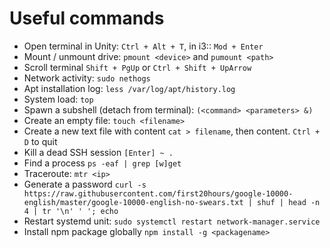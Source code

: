 Useful commands 
===============

- Open terminal in Unity: `Ctrl + Alt + T`, in i3:: `Mod + Enter`
- Mount / unmount drive: `pmount <device>` and `pumount <path>`
- Scroll terminal `Shift + PgUp` or `Ctrl + Shift + UpArrow`
- Network activity: `sudo nethogs`
- Apt installation log: `less /var/log/apt/history.log`
- System load: `top` 
- Spawn a subshell (detach from terminal): `(<command> <parameters> &)`
- Create an empty file: `touch <filename>`
- Create a new text file with content `cat > filename`, then content. `Ctrl + D` to quit
- Kill a dead SSH session `[Enter] ~ .`
- Find a process `ps -eaf | grep [w]get`
- Traceroute: `mtr <ip>`
- Generate a password `curl -s https://raw.githubusercontent.com/first20hours/google-10000-english/master/google-10000-english-no-swears.txt | shuf | head -n 4 | tr '\n' ' '; echo`
- Restart systemd unit: `sudo systemctl restart network-manager.service`
- Install npm package globally `npm install -g <packagename>`
